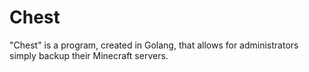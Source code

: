 # Chest
"Chest" is a program, created in Golang, that allows for administrators simply backup their Minecraft servers.
